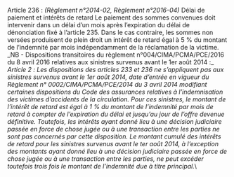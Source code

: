 Article 236 : _(Règlement n°2014-02, Règlement n°2016-04)_ Délai de paiement et intérêts de retard
Le paiement des sommes convenues doit intervenir dans un délai d’un mois après l’expiration du délai de dénonciation fixé à l’article 235.
Dans le cas contraire, les sommes non versées produisent de plein droit un intérêt de retard égal à 5 % du montant de l’indemnité par mois indépendamment de la réclamation de la victime.
\_NB - Dispositions transitoires du règlement n°004/CIMA/PCMA/PCE/2016 du 8 avril 2016 relatives aux sinistres survenus avant le 1er août 2014 :_
_Article 2 :_ _Les dispositions des articles 233 et 236 ne s’appliquent pas aux sinistres survenus avant le 1er août 2014, date d’entrée en vigueur du Règlement n° 0002/CIMA/PCMA/PCE/2014 du 3 avril 2014 modifiant certaines dispositions du Code des assurances relatives à l’indemnisation des victimes d’accidents de la circulation. Pour ces sinistres, le montant de l’intérêt de retard est égal à 1 % du montant de l’indemnité par mois de retard à compter de l’expiration du délai et jusqu’au jour de l’offre devenue définitive._
_Toutefois, les intérêts ayant donné lieu à une décision judiciaire passée en force de chose jugée ou à une transaction entre les parties ne sont pas concernés par cette disposition._
_Le montant cumulé des intérêts de retard pour les sinistres survenus avant le ter août 2014, à l’exception des montants ayant donné lieu à une décision judiciaire passée en force de chose jugée ou à une transaction entre les parties, ne peut excéder toutefois trois fois le montant de l’indemnité due à titre principal._\